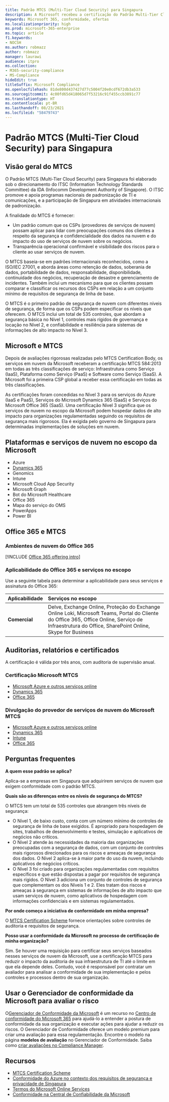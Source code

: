 ```yaml
---
title: Padrão MTCS (Multi-Tier Cloud Security) para Singapura
description: A Microsoft recebeu a certificação do Padrão Multi-Tier Cloud Security para Singapura.
keywords: Microsoft 365, conformidade, ofertas
ms.localizationpriority: high
ms.prod: microsoft-365-enterprise
ms.topic: article
f1.keywords:
- NOCSH
ms.author: robmazz
author: robmazz
manager: laurawi
audience: itpro
ms.collection:
- M365-security-compliance
- MS-Compliance
hideEdit: true
titleSuffix: Microsoft Compliance
ms.openlocfilehash: 81de800d437427d77c5004f20e0cdf672db3a533
ms.sourcegitcommit: 4c00fd65d418065d7f53216c91f455ccb3891c77
ms.translationtype: HT
ms.contentlocale: pt-BR
ms.lasthandoff: 08/23/2021
ms.locfileid: "58479743"
---
```

# <a name="multi-tier-cloud-security-mtcs-standard-for-singapore"></a>Padrão MTCS (Multi-Tier Cloud Security) para Singapura

## <a name="mtcs-overview"></a>Visão geral do MTCS

O Padrão MTCS (Multi-Tier Cloud Security) para Singapura foi elaborado sob o direcionamento do ITSC (Information Technology Standards Committee) da IDA (Infocomm Development Authority of Singapore). O ITSC promove e apoia programas nacionais de padronização de TI e comunicações, e a participação de Singapura em atividades internacionais de padronização.

A finalidade do MTCS é fornecer:

- Um padrão comum que os CSPs (provedores de serviços de nuvem) possam aplicar para lidar com preocupações comuns dos clientes a respeito da segurança e confidencialidade dos dados na nuvem e do impacto do uso de serviços de nuvem sobre os negócios.
- Transparência operacional confirmável e visibilidade dos riscos para o cliente ao usar serviços de nuvem.

O MTCS baseia-se em padrões internacionais reconhecidos, como a ISO/IEC 27001, e aborda áreas como retenção de dados, soberania de dados, portabilidade de dados, responsabilidade, disponibilidade, continuidade dos negócios, recuperação de desastre e gerenciamento de incidentes. Também inclui um mecanismo para que os clientes possam comparar e classificar os recursos dos CSPs em relação a um conjunto mínimo de requisitos de segurança de linha de base.

O MTCS é o primeiro padrão de segurança de nuvem com diferentes níveis de segurança, de forma que os CSPs podem especificar os níveis que oferecem. O MTCS inclui um total de 535 controles, que abordam a segurança básica no Nível 1, controles mais rígidos de governança e locação no Nível 2, e confiabilidade e resiliência para sistemas de informações de alto impacto no Nível 3.

## <a name="microsoft-and-mtcs"></a>Microsoft e MTCS

Depois de avaliações rigorosas realizadas pelo MTCS Certification Body, os serviços em nuvem da Microsoft receberam a certificação MTCS 584:2013 em todas as três classificações de serviço: Infraestrutura como Serviço (IaaS), Plataforma como Serviço (PaaS) e Software como Serviço (SaaS). A Microsoft foi a primeira CSP global a receber essa certificação em todas as três classificações.

As certificações foram concedidas no Nível 3 para os serviços do Azure (IaaS e PaaS), Serviços do Microsoft Dynamics 365 (SaaS) e Serviços do Microsoft Office 365 (SaaS). Uma certificação Nível 3 significa que os serviços de nuvem no escopo da Microsoft podem hospedar dados de alto impacto para organizações regulamentadas seguindo os requisitos de segurança mais rigorosos. Ela é exigida pelo governo de Singapura para determinadas implementações de soluções em nuvem.

## <a name="microsoft-in-scope-cloud-platforms--services"></a>Plataformas e serviços de nuvem no escopo da Microsoft

- Azure
- [Dynamics 365](https://aka.ms/d365-compliance-list)
- Genomics
- Intune
- Microsoft Cloud App Security
- Microsoft Graph
- Bot do Microsoft Healthcare
- Office 365
- Mapa do serviço do OMS
- PowerApps
- Power BI

## <a name="office-365-and-mtcs"></a>Office 365 e MTCS

### <a name="office-365-cloud-environments"></a>Ambientes de nuvem do Office 365

[!INCLUDE [Office 365 offering intro](../includes/o365-offering-introduction.md)]

### <a name="office-365-applicability-and-in-scope-services"></a>Aplicabilidade do Office 365 e serviços no escopo

Use a seguinte tabela para determinar a aplicabilidade para seus serviços e assinatura do Office 365:

| **Aplicabilidade** | **Serviços no escopo** |
|:------------------|:----------------------|
| **Comercial** | Delve, Exchange Online, Proteção do Exchange Online Loki, Microsoft Teams, Portal do Cliente do Office 365, Office Online, Serviço de Infraestrutura do Office, SharePoint Online, Skype for Business |

## <a name="audits-reports-and-certificates"></a>Auditorias, relatórios e certificados

A certificação é válida por três anos, com auditoria de supervisão anual.

### <a name="microsoft-mtcs-certification"></a>Certificação Microsoft MTCS

- [Microsoft Azure e outros serviços online](https://go.microsoft.com/fwlink/p/?linkid=2092614)
- [Dynamics 365](https://go.microsoft.com/fwlink/p/?linkid=2092451)
- [Office 365](https://go.microsoft.com/fwlink/p/?linkid=2092719)

### <a name="microsoft-mtcs-cloud-service-provider-disclosure"></a>Divulgação do provedor de serviços de nuvem do Microsoft MTCS

- [Microsoft Azure e outros serviços online](https://go.microsoft.com/fwlink/p/?linkid=2092614)
- [Dynamics 365](https://go.microsoft.com/fwlink/p/?linkid=2092720)
- [Intune](https://go.microsoft.com/fwlink/p/?linkid=2099397)
- [Office 365](https://go.microsoft.com/fwlink/p/?linkid=2092550)

## <a name="frequently-asked-questions"></a>Perguntas frequentes

**A quem esse padrão se aplica?**

Aplica-se a empresas em Singapura que adquirirem serviços de nuvem que exigem conformidade com o padrão MTCS.

**Quais são as diferenças entre os níveis de segurança do MTCS?**

O MTCS tem um total de 535 controles que abrangem três níveis de segurança:

- O Nível 1, de baixo custo, conta com um número mínimo de controles de segurança de linha de base exigidos. É apropriado para hospedagem de sites, trabalhos de desenvolvimento e testes, simulação e aplicativos de negócios não críticos.
- O Nível 2 atende às necessidades da maioria das organizações preocupadas com a segurança de dados, com um conjunto de controles mais rigorosos direcionados para os riscos e ameaças de segurança dos dados. O Nível 2 aplica-se à maior parte do uso da nuvem, incluindo aplicativos de negócios críticos.
- O Nível 3 foi criado para organizações regulamentadas com requisitos específicos e que estão dispostas a pagar por requisitos de segurança mais rígidos. O Nível 3 adiciona um conjunto de controles de segurança que complementam os dos Níveis 1 e 2. Eles tratam dos riscos e ameaças à segurança em sistemas de informações de alto impacto que usam serviços de nuvem, como aplicativos de hospedagem com informações confidenciais e em sistemas regulamentados.

**Por onde começo a iniciativa de conformidade em minha empresa?**

O [MTCS Certification Scheme](https://go.microsoft.com/fwlink/p/?linkid=2099490) fornece orientações sobre controles de auditoria e requisitos de segurança.

**Posso usar a conformidade da Microsoft no processo de certificação de minha organização?**

Sim. Se houver uma requisição para certificar seus serviços baseados nesses serviços de nuvem da Microsoft, use a certificação MTCS para reduzir o impacto da auditoria de sua infraestrutura de TI até o limite em que ela depende deles. Contudo, você é responsável por contratar um avaliador para analisar a conformidade de sua implementação e pelos controles e processos dentro de sua organização.

## <a name="use-microsoft-compliance-manager-to-assess-your-risk"></a>Usar o Gerenciador de conformidade da Microsoft para avaliar o risco

O[Gerenciador de Conformidade da Microsoft](/microsoft-365/compliance/compliance-manager) é um recurso no [Centro de conformidade do Microsoft 365](/microsoft-365/compliance/microsoft-365-compliance-center) para ajudá-lo a entender a postura de conformidade da sua organização e executar ações para ajudar a reduzir os riscos. O Gerenciador de Conformidade oferece um modelo premium para criar uma avaliação para essa regulamentação. Encontre o modelo na página **modelos de avaliação** no Gerenciador de Conformidade. Saiba como [criar avaliações no Compliance Manager](/microsoft-365/compliance/compliance-manager-assessments).

## <a name="resources"></a>Recursos

- [MTCS Certification Scheme](https://go.microsoft.com/fwlink/p/?linkid=2092918)
- [Conformidade do Azure no contexto dos requisitos de segurança e privacidade de Singapura](https://aka.ms/azurecompliancesingapore)
- [Termos do Microsoft Online Services](https://aka.ms/Online-Services-Terms)
- [Conformidade na Central de Confiabilidade da Microsoft](https://www.microsoft.com/trust-center/compliance/compliance-overview)

